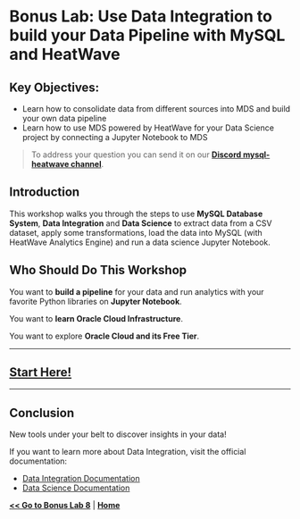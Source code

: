 # Bonus Lab: Use Data Integration to build your Data Pipeline with MySQL and HeatWave

## Key Objectives:
-	Learn how to consolidate data from different sources into MDS and build your own data pipeline
-	Learn how to use MDS powered by HeatWave for your Data Science project by connecting a Jupyter Notebook to MDS
 

> To address your question you can send it on our **[Discord mysql-heatwave channel](https://discord.gg/73Gx9Ws7tM)**.

## Introduction

This workshop walks you through the steps to use **MySQL Database System**, **Data Integration** and **Data Science** to extract data from a CSV dataset, apply some transformations, load the data into MySQL (with HeatWave Analytics Engine) and run a data science Jupyter Notebook.

## Who Should Do This Workshop

You want to **build a pipeline** for your data and run analytics with your favorite Python libraries on **Jupyter Notebook**.

You want to **learn Oracle Cloud Infrastructure**.

You want to explore **Oracle Cloud and its Free Tier**.

---

## [Start Here!](https://github.com/vmleon/mysql-dataintegrator-datascience-workshop/blob/main/README.md)

---

## Conclusion

New tools under your belt to discover insights in your data!

If you want to learn more about Data Integration, visit the official documentation:

- [Data Integration Documentation](https://docs.oracle.com/en-us/iaas/data-integration/using/preparing-for-connectivity.htm)
- [Data Science Documentation](https://docs.oracle.com/en-us/iaas/data-science/using/data-science.htm)

**[<< Go to Bonus Lab 8](./Lab8_Bonus_OAC.md)** | **[Home](Readme.md)** 